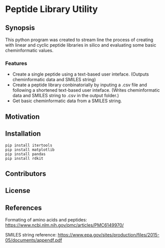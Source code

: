 # Peptide Library Utility
## Synopsis
This python program was created to stream line the process of creating with linear and cyclic peptide libraries in silico and evaluating some basic cheminformatic values.

### Features
- Create a single peptide using a text-based user inteface. (Outputs cheminformatic data and SMILES string)
- Create a peptide library conbinatorially by inputing a .csv file and following a shortened text-based user inteface. (Writes cheminformatic data and SMILES string to .csv in the output folder.)
- Get basic cheminformatic data from a SMILES string.

## Motivation

## Installation
```
pip install itertools
pip install matplotlib
pip install pandas
pip install rdkit
```
## Contributors

## License

## References
Formating of amino acids and peptides:
https://www.ncbi.nlm.nih.gov/pmc/articles/PMC6149970/

SMILES string reference:
https://www.epa.gov/sites/production/files/2015-05/documents/appendf.pdf
